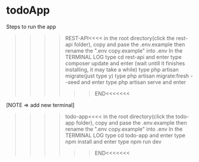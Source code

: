# todoApp
Steps to run the app

>>>>REST-API<<<<
  in the root directory(click the rest-api folder), copy and pase the .env.example then rename the ".env copy.example" into .env
  In the TERMINAL LOG 
  type cd rest-api and enter
  type composer update and enter (wait untill it finishes installing, it may take a while)
  type php artisan migrate(just type y)
  type php artisan migrate:fresh --seed and enter
  type php artisan serve and enter
>>>>>>END<<<<<<<

[NOTE => add new terminal]

>>>>todo-app<<<<
  in the root directory(click the todo-app folder), copy and pase the .env.example then rename the ".env copy.example" into .env
  In the TERMINAL LOG
  type cd todo-app and enter
  type npm install and enter
  type npm run dev
>>>>>>END<<<<<<<
